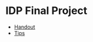 # IDP Final Project

- [Handout](final-project/handouts/index.md)
- [Tips](final-project/tips/index.md)
